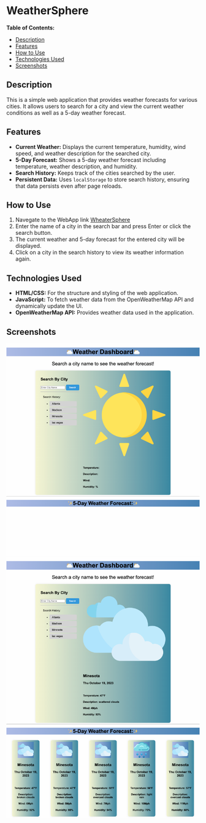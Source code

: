 # WeatherSphere

**Table of Contents:**
- [Description](#description)
- [Features](#features)
- [How to Use](#how-to-use)
- [Technologies Used](#technologies-used)
- [Screenshots](#screenshots)

## Description

This is a simple web application that provides weather forecasts for various cities. It allows users to search for a city and view the current weather conditions as well as a 5-day weather forecast.

## Features

- **Current Weather:** Displays the current temperature, humidity, wind speed, and weather description for the searched city.
- **5-Day Forecast:** Shows a 5-day weather forecast including temperature, weather description, and humidity.
- **Search History:** Keeps track of the cities searched by the user.
- **Persistent Data:** Uses `localStorage` to store search history, ensuring that data persists even after page reloads.

## How to Use
1. Navegate to the WebApp link [WheaterSphere](https://davidj92.github.io/WeatherSphere/)
1. Enter the name of a city in the search bar and press Enter or click the search button.
2. The current weather and 5-day forecast for the entered city will be displayed.
3. Click on a city in the search history to view its weather information again.

## Technologies Used

- **HTML/CSS:** For the structure and styling of the web application.
- **JavaScript:** To fetch weather data from the OpenWeatherMap API and dynamically update the UI.
- **OpenWeatherMap API:** Provides weather data used in the application.

## Screenshots

![Screenshot 1](/assets/images/dashboardimg.png)
![Screenshot 2](/assets/images/forecastimg.png)


